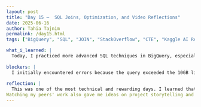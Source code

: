 ```yaml
---
layout: post
title: "Day 15 –  SQL Joins, Optimization, and Video Reflections"
date: 2025-06-16
author: Tahia Tajnim
permalink: /day15.html
tags: ["BigQuery", "SQL", "JOIN", "StackOverflow", "CTE", "Kaggle AI Research", "Peer Feedback"]  

what_i_learned: |
  Today, I practiced more advanced SQL techniques in BigQuery, especially using JOINs to combine data across multiple tables. I learned how to filter large datasets efficiently using Common Table Expressions (CTEs) to avoid exceeding byte limits. I used SQL’s LIKE operator to filter tags, reviewed answer-question relationships using parent_id, and wrote a query to join posts_answers and posts_questions for questions tagged with “bigquery”. I also improved my understanding of query structure and billing limits, which helped me troubleshoot internal server errors related to excessive data scanned. Additionally, I reviewed and commented on two other groups' video presentations. One team worked on using deep learning to detect driver drowsiness based on facial cues like eye closure and yawning. I was especially impressed by their use of ensemble CNN models and how they tackled GPU challenges to reduce training time. I asked them how they selected the models for their ensemble and if any outcomes surprised them during testing. Their technical depth and teamwork stood out clearly.
  
blockers: |  
  I initially encountered errors because the query exceeded the 10GB limit. The JOIN was scanning too much data, so I had to optimize by filtering before joining. I also struggled with tag matching—%bigquery% wasn’t catching properly formatted tags like <bigquery>, so it took a while to find the right wildcard pattern. Additionally, loading the peer videos was a bit slow due to internet lag, but I was still able to give constructive feedback in time.
  
reflection: |
  This was one of the most technical and rewarding days. I learned that writing efficient queries is just as important as writing correct ones, especially when working with large-scale public datasets. Getting the JOIN to work after applying filters in the CTE was satisfying, and it taught me how real-world data analysis often requires iteration, debugging, and rethinking the approach. I feel more confident now working with relational datasets and optimizing my code for performance.
Watching my peers' work also gave me ideas on project storytelling and problem framing, and I’m excited to apply that to our own AI project. The drowsiness detection project especially inspired me because of its real-world application in driver safety. 
---
```

